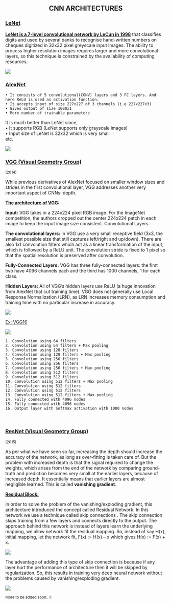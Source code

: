 <center><h2> CNN ARCHITECTURES </h2></center>

<h3><u>LeNet</u></h3>

<b><u>LeNet is a 7-level convolutional network by LeCun in 1998</u></b> that classifies digits and used by several banks to recognise hand-written numbers on cheques digitized in 32x32 pixel greyscale input images. The ability to process higher resolution images requires larger and more convolutional layers, so this technique is constrained by the availability of computing resources.

<img src="images/LeNet.png">

<br />

<h3><u>AlexNet</u></h3>

    • It consists of 5 convolutional(CONV) layers and 3 FC layers. And here ReLU is used as activation function.
    • It accepts input of size 227x227 of 3 channels (i.e 227x227x3)
    • Gives output of size 1000x1
    • More number of trainable parameters

It is much better than LeNet since,<br />
    • It supports RGB (LeNet supports only grayscale images)<br />
    • Input size of LeNet is 32x32 which is very small <br />
      etc.

<img src="images/AlexNet.png">

<br />

<h3><u>VGG (Visual Geometry Group)</u></h3>
<small>(2014)</small>

While previous derivatives of AlexNet focused on smaller window sizes and strides in the first convolutional layer, VGG addresses another very important aspect of CNNs: depth. 

<b><u>The architecture of VGG:</u></b>

<b>Input:</b> VGG takes in a 224x224 pixel RGB image. For the ImageNet competition, the authors cropped out the center 224x224 patch in each image to keep the input image size consistent. Convolutional Layers. 

<b>The convolutional layers:</b> in VGG use a very small receptive field (3x3, the smallest possible size that still captures left/right and up/down). There are also 1x1 convolution filters which act as a linear transformation of the input, which is followed by a ReLU unit. The convolution stride is fixed to 1 pixel so that the spatial resolution is preserved after convolution. 

<b>Fully-Connected Layers:</b> VGG has three fully-connected layers: the first two have 4096 channels each and the third has 1000 channels, 1 for each class.

<b>Hidden Layers:</b> All of VGG’s hidden layers use ReLU (a huge innovation from AlexNet that cut training time). VGG does not generally use Local Response Normalization (LRN), as LRN increases memory consumption and training time with no particular increase in accuracy.

<img src="images/vgg.png">

<br />

<u>Ex: VGG16</u>

<img src="images/vgg-ex.png">

    1. Convolution using 64 filters
    2. Convolution using 64 filters + Max pooling
    3. Convolution using 128 filters
    4. Convolution using 128 filters + Max pooling
    5. Convolution using 256 filters
    6. Convolution using 256 filters
    7. Convolution using 256 filters + Max pooling
    8. Convolution using 512 filters
    9. Convolution using 512 filters
    10. Convolution using 512 filters + Max pooling
    11. Convolution using 512 filters
    12. Convolution using 512 filters
    13. Convolution using 512 filters + Max pooling
    14. Fully connected with 4096 nodes
    15. Fully connected with 4096 nodes
    16. Output layer with Softmax activation with 1000 nodes

<br />

<h3><u>ResNet (Visual Geometry Group)</u></h3>
<small>(2015)</small>

As per what we have seen so far, increasing the depth should increase the accuracy of the network, as long as over-fitting is taken care of. But the problem with increased depth is that the signal required to change the weights, which arises from the end of the network by comparing ground-truth and prediction becomes very small at the earlier layers, because of increased depth. It essentially means that earlier layers are almost negligible learned. This is called <b>vanishing gradient</b>.

<b><u>Residual Block:</u></b>

In order to solve the problem of the vanishing/exploding gradient, this architecture introduced the concept called Residual Network. In this network we use a technique called skip connections . The skip connection skips training from a few layers and connects directly to the output. The approach behind this network is instead of layers learn the underlying mapping, we allow network fit the residual mapping. So, instead of say H(x), initial mapping, let the network fit, F(x) := H(x) – x which gives H(x) := F(x) + x.

<img src="images/ResNet.png">

The advantage of adding this type of skip connection is because if any layer hurt the performance of architecture then it will be skipped by regularization. So, this results in training very deep neural network without the problems caused by vanishing/exploding gradient.

<img src="images/vgg-19.png">

<br />

<small>More to be added soon.. !!</soon>
